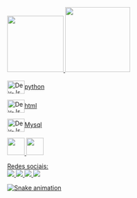 <div>
<a href="https://github.com/jvcunha777">
<img height="130em" src="https://github-readme-stats.vercel.app/api/top-langs/?username=jvcunha777&layout=compact&langs_count=7&theme=dracula"/>
<img height="150em" src="https://github-readme-stats.vercel.app/api?username=jvcunha777&show_icons=true&theme=dracula&include_all_commits=true&count_private=true"/>
</div>
  
  
  <div style="display: inline_block"><br>
  <img align="center" alt="Dev-Js" height="30" width="40" <img src="https://cdn.jsdelivr.net/gh/devicons/devicon/icons/python/python-original.svg" <p>python<p>
  <img align="center" alt="Dev-Js" height="30" width="40" <img src="https://cdn.jsdelivr.net/gh/devicons/devicon/icons/html5/html5-original-wordmark.svg" <p>html<p>
  <img align="center" alt="Dev-Js" height="30" width="40" <img src="https://cdn.jsdelivr.net/gh/devicons/devicon/icons/mysql/mysql-original-wordmark.svg" <p>Mysql<p>
  <img src="https://cdn.jsdelivr.net/gh/devicons/devicon/icons/java/java-original.svg" width="40" height="40"/> 
  <img src="https://cdn.jsdelivr.net/gh/devicons/devicon/icons/linux/linux-original.svg" width="40" height="40"/>
</div>

<div> <span>Redes sociais:</> </div>
  
<div>
<a href="mailto:jvcunha390@gmail.com" target="_blank"><img src="https://img.shields.io/badge/Gmail-D14836?style=for-the-badge&logo=gmail&logoColor=white" target="_blank">
 <a href = "https://www.instagram.com/?utm_source=pwa_homescreen"><img src="https://img.shields.io/badge/Instagram-E4405F?style=for-the-badge&logo=instagram&logoColor=white" target="_blank">
<a href="https://t.me/cybervini" target="_blank"><img src="https://img.shields.io/badge/Telegram-2CA5E0?style=for-the-badge&logo=telegram&logoColor=white" target="_blank">
<a href = "https://wa.me/5528992749679"><img src="https://img.shields.io/badge/WhatsApp-25D366?style=for-the-badge&logo=whatsapp&logoColor=white" target="_blank">

![Snake animation](https://github.com/jvcunha777/jvcunha777/blob/output/github-contribution-grid-snake.svg)

  
